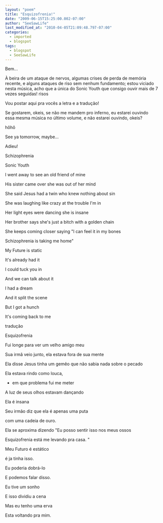 ```yaml
---
layout: "poem"
title: "Esquizofrenia!"
date: "2009-06-15T15:25:00.002-07:00"
author: "SeeSawLife"
last_modified_at: "2010-04-05T21:09:48.797-07:00"
categories:
  - imported
  - blogspot
tags:
  - blogspot
  - SeeSawLife
---
```


Bem...

À beira de um ataque de nervos, algumas crises de perda de memória recente, e alguns ataques de riso sem nenhum fundamento; estou viciado nesta música, acho que a única do Sonic Youth que consigo ouvir mais de 7 vezes seguidas! risos

Vou postar aqui pra vocês a letra e a tradução!

Se gostarem, okeis, se não me mandem pro inferno, eu estarei ouvindo essa mesma música no último volume, e não estarei ouvindo, okeis?

hôhô

See ya tomorrow, maybe...

Adieu!

Schizophrenia

Sonic Youth

I went away to see an old friend of mine

His sister came over she was out of her mind

She said Jesus had a twin who knew nothing about sin

She was laughing like crazy at the trouble I'm in

Her light eyes were dancing she is insane

Her brother says she's just a bitch with a golden chain

She keeps coming closer saying "I can feel it in my bones

Schizophrenia is taking me home"

My Future is static

It's already had it

I could tuck you in

And we can talk about it

I had a dream

And it split the scene

But I got a hunch

It's coming back to me

tradução

Esquizofrenia

Fui longe para ver um velho amigo meu

Sua irmã veio junto, ela estava fora de sua mente

Ela disse Jesus tinha um gemêo que não sabia nada sobre o pecado

Ela estava rindo como louca,

- em que problema fui me meter

A luz de seus olhos estavam dançando 

Ela é insana

Seu irmão diz que ela é apenas uma puta 

com uma cadeia de ouro.

Ela se aproxima dizendo "Eu posso sentir isso nos meus ossos

Esquizofrenia está me levando pra casa. "

Meu Futuro é estático

é ja tinha isso.

Eu poderia dobrá-lo

E podemos falar disso.

Eu tive um sonho

E isso dividiu a cena

Mas eu tenho uma erva

Esta voltando pra mim.